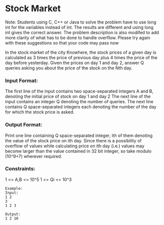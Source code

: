# Stock Market
Note: Students using C, C++ or Java to solve the problem have to use long int for the variables instead of int. The results are different and using long int gives the correct answer. The problem description is also modifed to add more clarity of what has to be done to handle overflow. Please try again with these suggestions so that your code may pass now

In the stock market of the city Knowhere, the stock prices of a given day is calculated as 3 times the price of previous day plus 4 times the price of the day before yesterday.
Given the prices on day 1 and day 2, answer Q queries asking you about the price of the stock on the Nth day.

### Input Format:
The first line of the input contains two space-separated integers A and B, denoting the initial price of stock on day 1 and day 2
The next line of the input contains an integer Q denoting the number of queries.
The next line contains Q space-separated integers each denoting the number of the day for which the stock price is asked.

### Output Format:
Print one line containing Q space-separated integer, ith of them denoting the value of the stock price on ith day. Since there is a possibility of overflow of values while calculating price on ith day (i.e.) values may become larger than the value contained in 32 bit integer, so take modulo (10^9+7) wherever required.

### Constraints:
1 <= A,B <= 10^5
1 <= Qi <= 10^3
```
Example:
Input:
1 2
3
1 2 3

Output:
1 2 10
```
